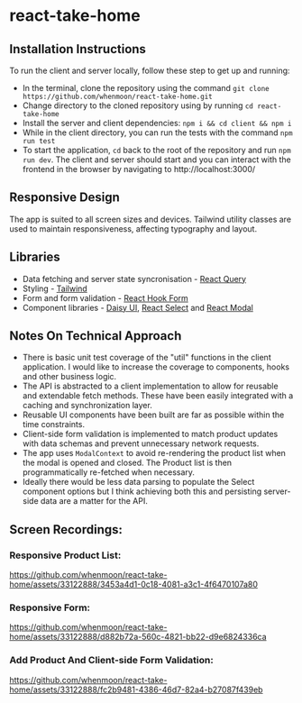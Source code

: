 # react-take-home

## Installation Instructions
To run the client and server locally, follow these step to get up and running:
- In the terminal, clone the repository using the command `git clone https://github.com/whenmoon/react-take-home.git`
- Change directory to the cloned repository using by running `cd react-take-home`
- Install the server and client dependencies: `npm i && cd client && npm i`
- While in the client directory, you can run the tests with the command  `npm run test`
- To start the application, `cd` back to the root of the repository and run `npm run dev`. The client and server should start and you can interact with the frontend in the browser by navigating to http://localhost:3000/ 

## Responsive Design
The app is suited to all screen sizes and devices. Tailwind utility classes are used to maintain responsiveness, affecting typography and layout.

## Libraries
- Data fetching and server state syncronisation - [React Query](https://tanstack.com/query/v3)
- Styling - [Tailwind](https://tailwindcss.com/)
- Form and form validation - [React Hook Form](https://react-hook-form.com/)
- Component libraries - [Daisy UI](https://daisyui.com/), [React Select](https://react-select.com/) and [React Modal](https://reactcommunity.org/react-modal/)

## Notes On Technical Approach
- There is basic unit test coverage of the "util" functions in the client application. I would like to increase the coverage to components, hooks and other business logic.
- The API is abstracted to a client implementation to allow for reusable and extendable fetch methods. These have been easily integrated with a caching and synchronization layer.
- Reusable UI components have been built are far as possible within the time constraints.
- Client-side form validation is implemented to match product updates with data schemas and prevent unnecessary network requests.
- The app uses `ModalContext` to avoid re-rendering the product list when the modal is opened and closed. The Product list is then programmatically re-fetched when necessary.
- Ideally there would be less data parsing to populate the Select component options but I think achieving both this and persisting server-side data are a matter for the API.

## Screen Recordings:
### Responsive Product List:
https://github.com/whenmoon/react-take-home/assets/33122888/3453a4d1-0c18-4081-a3c1-4f6470107a80

### Responsive Form:
https://github.com/whenmoon/react-take-home/assets/33122888/d882b72a-560c-4821-bb22-d9e6824336ca

### Add Product And Client-side Form Validation:
https://github.com/whenmoon/react-take-home/assets/33122888/fc2b9481-4386-46d7-82a4-b27087f439eb
